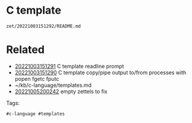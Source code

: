 # C template

` zet/20221003151292/README.md `

# Related

- [20221003151291](/zet/20221003151291/README.md) C template readline prompt
- [20221003151290](/zet/20221003151290/README.md) C template copy/pipe output to/from processes with popen fgetc fputc
- ~/kb/c-language/templates.md
- [20221005200242](/zet/20221005200242/README.md) empty zettels to fix

Tags:

    #c-language #templates 
